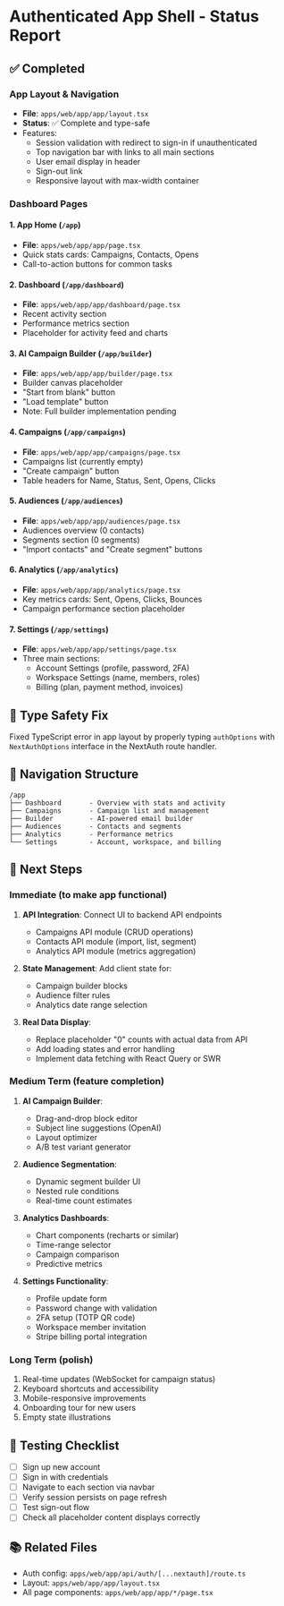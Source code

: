 # Authenticated App Shell - Status Report

## ✅ Completed

### App Layout & Navigation
- **File**: `apps/web/app/app/layout.tsx`
- **Status**: ✅ Complete and type-safe
- Features:
  - Session validation with redirect to sign-in if unauthenticated
  - Top navigation bar with links to all main sections
  - User email display in header
  - Sign-out link
  - Responsive layout with max-width container

### Dashboard Pages

#### 1. App Home (`/app`)
- **File**: `apps/web/app/app/page.tsx`
- Quick stats cards: Campaigns, Contacts, Opens
- Call-to-action buttons for common tasks

#### 2. Dashboard (`/app/dashboard`)
- **File**: `apps/web/app/app/dashboard/page.tsx`
- Recent activity section
- Performance metrics section
- Placeholder for activity feed and charts

#### 3. AI Campaign Builder (`/app/builder`)
- **File**: `apps/web/app/app/builder/page.tsx`
- Builder canvas placeholder
- "Start from blank" button
- "Load template" button
- Note: Full builder implementation pending

#### 4. Campaigns (`/app/campaigns`)
- **File**: `apps/web/app/app/campaigns/page.tsx`
- Campaigns list (currently empty)
- "Create campaign" button
- Table headers for Name, Status, Sent, Opens, Clicks

#### 5. Audiences (`/app/audiences`)
- **File**: `apps/web/app/app/audiences/page.tsx`
- Audiences overview (0 contacts)
- Segments section (0 segments)
- "Import contacts" and "Create segment" buttons

#### 6. Analytics (`/app/analytics`)
- **File**: `apps/web/app/app/analytics/page.tsx`
- Key metrics cards: Sent, Opens, Clicks, Bounces
- Campaign performance section placeholder

#### 7. Settings (`/app/settings`)
- **File**: `apps/web/app/app/settings/page.tsx`
- Three main sections:
  - Account Settings (profile, password, 2FA)
  - Workspace Settings (name, members, roles)
  - Billing (plan, payment method, invoices)

## 🔧 Type Safety Fix
Fixed TypeScript error in app layout by properly typing `authOptions` with `NextAuthOptions` interface in the NextAuth route handler.

## 📝 Navigation Structure
```
/app
├── Dashboard       - Overview with stats and activity
├── Campaigns       - Campaign list and management
├── Builder         - AI-powered email builder
├── Audiences       - Contacts and segments
├── Analytics       - Performance metrics
└── Settings        - Account, workspace, and billing
```

## 🎯 Next Steps

### Immediate (to make app functional)
1. **API Integration**: Connect UI to backend API endpoints
   - Campaigns API module (CRUD operations)
   - Contacts API module (import, list, segment)
   - Analytics API module (metrics aggregation)

2. **State Management**: Add client state for:
   - Campaign builder blocks
   - Audience filter rules
   - Analytics date range selection

3. **Real Data Display**:
   - Replace placeholder "0" counts with actual data from API
   - Add loading states and error handling
   - Implement data fetching with React Query or SWR

### Medium Term (feature completion)
1. **AI Campaign Builder**:
   - Drag-and-drop block editor
   - Subject line suggestions (OpenAI)
   - Layout optimizer
   - A/B test variant generator

2. **Audience Segmentation**:
   - Dynamic segment builder UI
   - Nested rule conditions
   - Real-time count estimates

3. **Analytics Dashboards**:
   - Chart components (recharts or similar)
   - Time-range selector
   - Campaign comparison
   - Predictive metrics

4. **Settings Functionality**:
   - Profile update form
   - Password change with validation
   - 2FA setup (TOTP QR code)
   - Workspace member invitation
   - Stripe billing portal integration

### Long Term (polish)
1. Real-time updates (WebSocket for campaign status)
2. Keyboard shortcuts and accessibility
3. Mobile-responsive improvements
4. Onboarding tour for new users
5. Empty state illustrations

## 🧪 Testing Checklist
- [ ] Sign up new account
- [ ] Sign in with credentials
- [ ] Navigate to each section via navbar
- [ ] Verify session persists on page refresh
- [ ] Test sign-out flow
- [ ] Check all placeholder content displays correctly

## 📚 Related Files
- Auth config: `apps/web/app/api/auth/[...nextauth]/route.ts`
- Layout: `apps/web/app/app/layout.tsx`
- All page components: `apps/web/app/app/*/page.tsx`
